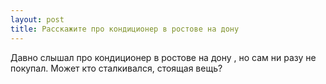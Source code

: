 ```yaml
---
layout: post 
title: Расскажите про кондиционер в ростове на дону 
--- 
```

Давно слышал про кондиционер в ростове на дону , но сам ни разу не покупал. Может кто сталкивался, стоящая вещь?